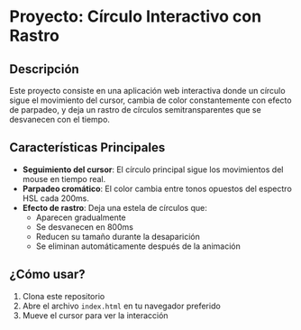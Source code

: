 # Proyecto: Círculo Interactivo con Rastro

## Descripción
Este proyecto consiste en una aplicación web interactiva donde un círculo sigue el movimiento del cursor, cambia de color constantemente con efecto de parpadeo, y deja un rastro de círculos semitransparentes que se desvanecen con el tiempo.

## Características Principales
- **Seguimiento del cursor**: El círculo principal sigue los movimientos del mouse en tiempo real.
- **Parpadeo cromático**: El color cambia entre tonos opuestos del espectro HSL cada 200ms.
- **Efecto de rastro**: Deja una estela de círculos que:
  - Aparecen gradualmente
  - Se desvanecen en 800ms
  - Reducen su tamaño durante la desaparición
  - Se eliminan automáticamente después de la animación

## ¿Cómo usar?
1. Clona este repositorio
2. Abre el archivo `index.html` en tu navegador preferido
3. Mueve el cursor para ver la interacción

